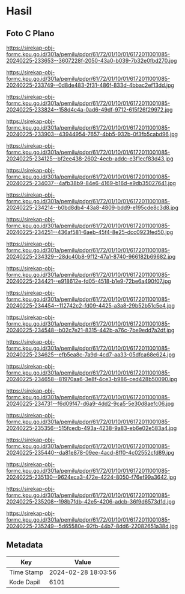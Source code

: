 # Hasil

## Foto C Plano

https://sirekap-obj-formc.kpu.go.id/301a/pemilu/pdpr/61/72/01/10/01/6172011001085-20240225-233653--3607228f-2050-43a0-b039-7b32e0fbd270.jpg

https://sirekap-obj-formc.kpu.go.id/301a/pemilu/pdpr/61/72/01/10/01/6172011001085-20240225-233749--0d8de483-2f31-486f-833d-4bbac2ef13dd.jpg

https://sirekap-obj-formc.kpu.go.id/301a/pemilu/pdpr/61/72/01/10/01/6172011001085-20240225-233824--158d4c4a-0ad6-49df-9712-615f26f29972.jpg

https://sirekap-obj-formc.kpu.go.id/301a/pemilu/pdpr/61/72/01/10/01/6172011001085-20240225-233903--43944954-7657-4bb5-932b-0f3fb5cabd96.jpg

https://sirekap-obj-formc.kpu.go.id/301a/pemilu/pdpr/61/72/01/10/01/6172011001085-20240225-234125--bf2ee438-2602-4ecb-addc-e3f1ecf83d43.jpg

https://sirekap-obj-formc.kpu.go.id/301a/pemilu/pdpr/61/72/01/10/01/6172011001085-20240225-234037--4afb38b9-84e6-4169-b16d-e9db35027641.jpg

https://sirekap-obj-formc.kpu.go.id/301a/pemilu/pdpr/61/72/01/10/01/6172011001085-20240225-234214--b0bd8db4-43a8-4809-bdd9-e195cde8c3d8.jpg

https://sirekap-obj-formc.kpu.go.id/301a/pemilu/pdpr/61/72/01/10/01/6172011001085-20240225-234251--436af581-6aeb-45f4-8e25-dcc0923fed50.jpg

https://sirekap-obj-formc.kpu.go.id/301a/pemilu/pdpr/61/72/01/10/01/6172011001085-20240225-234329--28dc40b8-9f12-47a1-8740-966182b69682.jpg

https://sirekap-obj-formc.kpu.go.id/301a/pemilu/pdpr/61/72/01/10/01/6172011001085-20240225-234421--e918612e-fd05-4518-b1e9-72be6a490f07.jpg

https://sirekap-obj-formc.kpu.go.id/301a/pemilu/pdpr/61/72/01/10/01/6172011001085-20240225-234454--112742c2-fd09-4425-a3a8-29b52b51c5e4.jpg

https://sirekap-obj-formc.kpu.go.id/301a/pemilu/pdpr/61/72/01/10/01/6172011001085-20240225-234548--b02c7e21-8315-442b-a76c-7be9edd7a2df.jpg

https://sirekap-obj-formc.kpu.go.id/301a/pemilu/pdpr/61/72/01/10/01/6172011001085-20240225-234625--efb5ea8c-7a9d-4cd7-aa33-05dfca68e624.jpg

https://sirekap-obj-formc.kpu.go.id/301a/pemilu/pdpr/61/72/01/10/01/6172011001085-20240225-234658--81970aa6-3e8f-4ce3-b986-ced428b50090.jpg

https://sirekap-obj-formc.kpu.go.id/301a/pemilu/pdpr/61/72/01/10/01/6172011001085-20240225-234731--f6d09f47-d6a9-4dd2-9ca5-5e30d8aefc06.jpg

https://sirekap-obj-formc.kpu.go.id/301a/pemilu/pdpr/61/72/01/10/01/6172011001085-20240225-235356--515fcedb-493a-4238-9a83-eb6e02e583a4.jpg

https://sirekap-obj-formc.kpu.go.id/301a/pemilu/pdpr/61/72/01/10/01/6172011001085-20240225-235440--da81e878-09ee-4acd-8ff0-4c02552cfd89.jpg

https://sirekap-obj-formc.kpu.go.id/301a/pemilu/pdpr/61/72/01/10/01/6172011001085-20240225-235130--9624eca3-472e-4224-8050-f76ef99a3642.jpg

https://sirekap-obj-formc.kpu.go.id/301a/pemilu/pdpr/61/72/01/10/01/6172011001085-20240225-235208--198b7fdb-42e5-4206-adcb-36f9d6573d1d.jpg

https://sirekap-obj-formc.kpu.go.id/301a/pemilu/pdpr/61/72/01/10/01/6172011001085-20240225-235249--5d65580e-92fb-44b7-8dd6-22082651a38d.jpg


## Metadata

| Key        | Value               |
| ---------- | ------------------- |
| Time Stamp | 2024-02-28 18:03:56 |
| Kode Dapil | 6101                |



